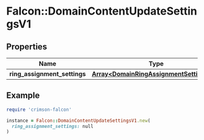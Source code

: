 # Falcon::DomainContentUpdateSettingsV1

## Properties

| Name | Type | Description | Notes |
| ---- | ---- | ----------- | ----- |
| **ring_assignment_settings** | [**Array&lt;DomainRingAssignmentSettingsV1&gt;**](DomainRingAssignmentSettingsV1.md) |  |  |

## Example

```ruby
require 'crimson-falcon'

instance = Falcon::DomainContentUpdateSettingsV1.new(
  ring_assignment_settings: null
)
```

